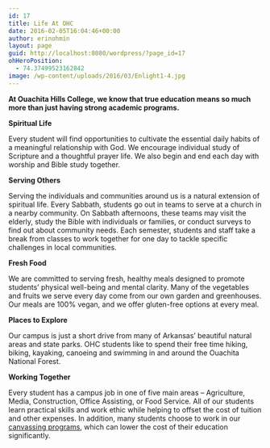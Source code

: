 ```yaml
---
id: 17
title: Life At OHC
date: 2016-02-05T16:04:46+00:00
author: erinohmin
layout: page
guid: http://localhost:8080/wordpress/?page_id=17
ohHeroPosition:
  - 74.37499523162842
image: /wp-content/uploads/2016/03/Enlight1-4.jpg
---
```

**At Ouachita Hills College, we know that true education means so much more than just having strong academic programs.**

**Spiritual Life**
  
Every student will find opportunities to cultivate the essential daily habits of a meaningful relationship with God. We encourage individual study of Scripture and a thoughtful prayer life. We also begin and end each day with worship and Bible study together.

**Serving Others**
  
Serving the individuals and communities around us is a natural extension of spiritual life. Every Sabbath, students go out in teams to serve at a church in a nearby community. On Sabbath afternoons, these teams may visit the elderly, study the Bible with individuals or families, or conduct surveys to find out about community needs. Each semester, students and staff take a break from classes to work together for one day to tackle specific challenges in local communities.

**Fresh Food**
  
We are committed to serving fresh, healthy meals designed to promote students&#8217; physical well-being and mental clarity. Many of the vegetables and fruits we serve every day come from our own garden and greenhouses. Our meals are 100% vegan, and we offer gluten-free options at every meal.

**Places to Explore**
  
Our campus is just a short drive from many of Arkansas&#8217; beautiful natural areas and state parks. OHC students like to spend their free time hiking, biking, kayaking, canoeing and swimming in and around the Ouachita National Forest.

**Working Together**
  
Every student has a campus job in one of five main areas &#8211; Agriculture, Media, Construction, Office Assisting, or Food Service. All of our students learn practical skills and work ethic while helping to offset the cost of tuition and other expenses. In addition, many students choose to work in our [canvassing programs](http://localhost:8080/wordpress/canvassing/), which can lower the cost of their education significantly.